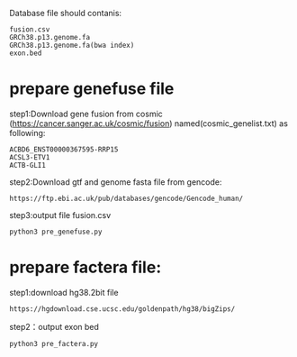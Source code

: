 Database file should contanis:

    fusion.csv
    GRCh38.p13.genome.fa
    GRCh38.p13.genome.fa(bwa index)
    exon.bed


# prepare genefuse file

step1:Download gene fusion from cosmic (https://cancer.sanger.ac.uk/cosmic/fusion) named(cosmic_genelist.txt) as following:

    ACBD6_ENST00000367595-RRP15
    ACSL3-ETV1
    ACTB-GLI1

step2:Download gtf and genome fasta file from gencode:

    https://ftp.ebi.ac.uk/pub/databases/gencode/Gencode_human/

step3:output file fusion.csv

    python3 pre_genefuse.py

# prepare factera file:

step1:download hg38.2bit file

    https://hgdownload.cse.ucsc.edu/goldenpath/hg38/bigZips/

step2：output exon bed

    python3 pre_factera.py